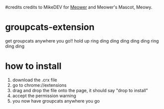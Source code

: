#credits
credits to MikeDEV for [Meower](meower.org) and Meower's Mascot, Meowy.

# groupcats-extension
get groupcats anywhere you go!! hold up ring ding ding ding ding ding ring ding ding

# how to install

1. download the .crx file
2. go to chrome://extensions
3. drag and drop the file onto the page, it should say "drop to install"
4. accept the permission warning
5. you now have groupcats anywhere you go

